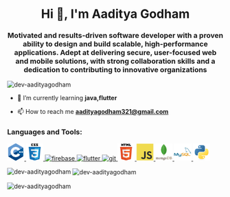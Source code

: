 <h1 align="center">Hi 👋, I'm Aaditya Godham</h1>
<h3 align="center">Motivated and results-driven software developer with a proven ability to design and build scalable, high-performance applications.
Adept at delivering secure, user-focused web and mobile solutions, with strong collaboration skills and a dedication to
contributing to innovative organizations</h3>

<p align="left"> <img src="https://komarev.com/ghpvc/?username=dev-aadityagodham&label=Profile%20views&color=0e75b6&style=flat" alt="dev-aadityagodham" /> </p>

- 🌱 I’m currently learning **java,flutter**

- 📫 How to reach me **aadityagodham321@gmail.com**


<h3 align="left">Languages and Tools:</h3>
<p align="left"> <a href="https://www.w3schools.com/cpp/" target="_blank" rel="noreferrer"> <img src="https://raw.githubusercontent.com/devicons/devicon/master/icons/cplusplus/cplusplus-original.svg" alt="cplusplus" width="40" height="40"/> </a> <a href="https://www.w3schools.com/css/" target="_blank" rel="noreferrer"> <img src="https://raw.githubusercontent.com/devicons/devicon/master/icons/css3/css3-original-wordmark.svg" alt="css3" width="40" height="40"/> </a> <a href="https://firebase.google.com/" target="_blank" rel="noreferrer"> <img src="https://www.vectorlogo.zone/logos/firebase/firebase-icon.svg" alt="firebase" width="40" height="40"/> </a> <a href="https://flutter.dev" target="_blank" rel="noreferrer"> <img src="https://www.vectorlogo.zone/logos/flutterio/flutterio-icon.svg" alt="flutter" width="40" height="40"/> </a> <a href="https://git-scm.com/" target="_blank" rel="noreferrer"> <img src="https://www.vectorlogo.zone/logos/git-scm/git-scm-icon.svg" alt="git" width="40" height="40"/> </a> <a href="https://www.w3.org/html/" target="_blank" rel="noreferrer"> <img src="https://raw.githubusercontent.com/devicons/devicon/master/icons/html5/html5-original-wordmark.svg" alt="html5" width="40" height="40"/> </a> <a href="https://developer.mozilla.org/en-US/docs/Web/JavaScript" target="_blank" rel="noreferrer"> <img src="https://raw.githubusercontent.com/devicons/devicon/master/icons/javascript/javascript-original.svg" alt="javascript" width="40" height="40"/> </a> <a href="https://www.mongodb.com/" target="_blank" rel="noreferrer"> <img src="https://raw.githubusercontent.com/devicons/devicon/master/icons/mongodb/mongodb-original-wordmark.svg" alt="mongodb" width="40" height="40"/> </a> <a href="https://www.mysql.com/" target="_blank" rel="noreferrer"> <img src="https://raw.githubusercontent.com/devicons/devicon/master/icons/mysql/mysql-original-wordmark.svg" alt="mysql" width="40" height="40"/> </a> <a href="https://www.python.org" target="_blank" rel="noreferrer"> <img src="https://raw.githubusercontent.com/devicons/devicon/master/icons/python/python-original.svg" alt="python" width="40" height="40"/> </a> </p>

<p><img align="left" src="https://github-readme-stats.vercel.app/api/top-langs?username=dev-aadityagodham&show_icons=true&locale=en&layout=compact" alt="dev-aadityagodham" /></p>

<p>&nbsp;<img align="center" src="https://github-readme-stats.vercel.app/api?username=dev-aadityagodham&show_icons=true&locale=en" alt="dev-aadityagodham" /></p>

<p><img align="center" src="https://github-readme-streak-stats.herokuapp.com/?user=dev-aadityagodham&" alt="dev-aadityagodham" /></p>
